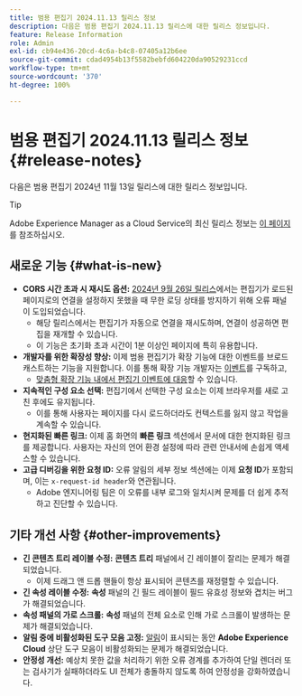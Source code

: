 ```yaml
---
title: 범용 편집기 2024.11.13 릴리스 정보
description: 다음은 범용 편집기 2024.11.13 릴리스에 대한 릴리스 정보입니다.
feature: Release Information
role: Admin
exl-id: cb94e436-20cd-4c6a-b4c8-07405a12b6ee
source-git-commit: cdad4954b13f5582bebfd604220da90529231ccd
workflow-type: tm+mt
source-wordcount: '370'
ht-degree: 100%

---
```


# 범용 편집기 2024.11.13 릴리스 정보 {#release-notes}

다음은 범용 편집기 2024년 11월 13일 릴리스에 대한 릴리스 정보입니다.

>[!TIP]
>
>Adobe Experience Manager as a Cloud Service의 최신 릴리스 정보는 [이 페이지](/help/release-notes/release-notes-cloud/release-notes-current.md)를 참조하십시오.

## 새로운 기능 {#what-is-new}

* **CORS 시간 초과 시 재시도 옵션:** [2024년 9월 26일 릴리스](/help/release-notes/universal-editor/2024/2024-09-26.md)에서는 편집기가 로드된 페이지로의 연결을 설정하지 못했을 때 무한 로딩 상태를 방지하기 위해 오류 패널이 도입되었습니다.
   * 해당 릴리스에서는 편집기가 자동으로 연결을 재시도하며, 연결이 성공하면 편집을 재개할 수 있습니다.
   * 이 기능은 초기화 초과 시간이 1분 이상인 페이지에 특히 유용합니다.
* **개발자를 위한 확장성 향상:** 이제 범용 편집기가 확장 기능에 대한 이벤트를 브로드캐스트하는 기능을 지원합니다. 이를 통해 확장 기능 개발자는 [이벤트](/help/implementing/universal-editor/events.md)를 구독하고,
   * [맞춤형 확장 기능 내에서 편집기 이벤트에 대응](/help/implementing/universal-editor/extending.md)할 수 있습니다.
* **지속적인 구성 요소 선택:** 편집기에서 선택한 구성 요소는 이제 브라우저를 새로 고친 후에도 유지됩니다.
   * 이를 통해 사용자는 페이지를 다시 로드하더라도 컨텍스트를 잃지 않고 작업을 계속할 수 있습니다.
* **현지화된 빠른 링크:** 이제 홈 화면의 **빠른 링크** 섹션에서 문서에 대한 현지화된 링크를 제공합니다. 사용자는 자신의 언어 환경 설정에 따라 관련 안내서에 손쉽게 액세스할 수 있습니다.
* **고급 디버깅을 위한 요청 ID:** 오류 알림의 세부 정보 섹션에는 이제 **요청 ID**&#x200B;가 포함되며, 이는 `x-request-id header`와 연관됩니다.
   * Adobe 엔지니어링 팀은 이 오류를 내부 로그와 일치시켜 문제를 더 쉽게 추적하고 진단할 수 있습니다.

## 기타 개선 사항 {#other-improvements}

* **긴 콘텐츠 트리 레이블 수정:** **콘텐츠 트리** 패널에서 긴 레이블이 잘리는 문제가 해결되었습니다.
   * 이제 드래그 앤 드롭 핸들이 항상 표시되어 콘텐츠를 재정렬할 수 있습니다.
* **긴 속성 레이블 수정:** **속성** 패널의 긴 필드 레이블이 필드 유효성 정보와 겹치는 버그가 해결되었습니다.
* **속성 패널의 가로 스크롤:** **속성** 패널의 전체 요소로 인해 가로 스크롤이 발생하는 문제가 해결되었습니다.
* **알림 중에 비활성화된 도구 모음 고정:** [알림](https://spectrum.adobe.com/page/toast/)이 표시되는 동안 **Adobe Experience Cloud** 상단 도구 모음이 비활성화되는 문제가 해결되었습니다.
* **안정성 개선:** 예상치 못한 값을 처리하기 위한 오류 경계를 추가하여 단일 렌더러 또는 검사기가 실패하더라도 UI 전체가 충돌하지 않도록 하여 안정성을 강화하였습니다.
